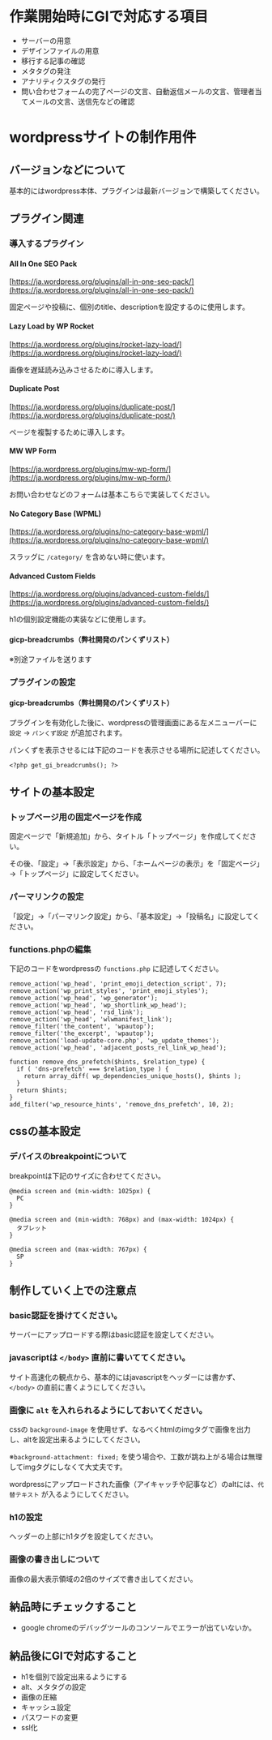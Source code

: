 # 作業開始時にGIで対応する項目

- サーバーの用意
- デザインファイルの用意
- 移行する記事の確認
- メタタグの発注
- アナリティクスタグの発行
- 問い合わせフォームの完了ページの文言、自動返信メールの文言、管理者当てメールの文言、送信先などの確認

# wordpressサイトの制作用件

## バージョンなどについて

基本的にはwordpress本体、プラグインは最新バージョンで構築してください。

## プラグイン関連

### 導入するプラグイン

#### All In One SEO Pack

[https://ja.wordpress.org/plugins/all-in-one-seo-pack/](https://ja.wordpress.org/plugins/all-in-one-seo-pack/)

固定ページや投稿に、個別のtitle、descriptionを設定するのに使用します。

#### Lazy Load by WP Rocket

[https://ja.wordpress.org/plugins/rocket-lazy-load/](https://ja.wordpress.org/plugins/rocket-lazy-load/)

画像を遅延読み込みさせるために導入します。

#### Duplicate Post

[https://ja.wordpress.org/plugins/duplicate-post/](https://ja.wordpress.org/plugins/duplicate-post/)

ページを複製するために導入します。

#### MW WP Form

[https://ja.wordpress.org/plugins/mw-wp-form/](https://ja.wordpress.org/plugins/mw-wp-form/)

お問い合わせなどのフォームは基本こちらで実装してください。

#### No Category Base (WPML)

[https://ja.wordpress.org/plugins/no-category-base-wpml/](https://ja.wordpress.org/plugins/no-category-base-wpml/)

スラッグに `/category/` を含めない時に使います。

#### Advanced Custom Fields

[https://ja.wordpress.org/plugins/advanced-custom-fields/](https://ja.wordpress.org/plugins/advanced-custom-fields/)

h1の個別設定機能の実装などに使用します。

#### gicp-breadcrumbs（弊社開発のパンくずリスト）

※別途ファイルを送ります

### プラグインの設定

#### gicp-breadcrumbs（弊社開発のパンくずリスト）

プラグインを有効化した後に、wordpressの管理画面にある左メニューバーに `設定` → `パンくず設定` が追加されます。

パンくずを表示させるには下記のコードを表示させる場所に記述してください。

`<?php get_gi_breadcrumbs(); ?>`

## サイトの基本設定

### トップページ用の固定ページを作成

固定ページで「新規追加」から、タイトル「トップページ」を作成してください。

その後、「設定」→「表示設定」から、「ホームページの表示」を「固定ページ」→「トップページ」に設定してください。

### パーマリンクの設定

「設定」→「パーマリンク設定」から、「基本設定」→「投稿名」に設定してください。

### functions.phpの編集

下記のコードをwordpressの `functions.php` に記述してください。

```
remove_action('wp_head', 'print_emoji_detection_script', 7);
remove_action('wp_print_styles', 'print_emoji_styles');
remove_action('wp_head', 'wp_generator');
remove_action('wp_head', 'wp_shortlink_wp_head');
remove_action('wp_head', 'rsd_link');
remove_action('wp_head', 'wlwmanifest_link');
remove_filter('the_content', 'wpautop');
remove_filter('the_excerpt', 'wpautop');
remove_action('load-update-core.php', 'wp_update_themes');
remove_action('wp_head', 'adjacent_posts_rel_link_wp_head');

function remove_dns_prefetch($hints, $relation_type) {
  if ( 'dns-prefetch' === $relation_type ) {
    return array_diff( wp_dependencies_unique_hosts(), $hints );
  }
  return $hints;
}
add_filter('wp_resource_hints', 'remove_dns_prefetch', 10, 2);

```

## cssの基本設定

### デバイスのbreakpointについて

breakpointは下記のサイズに合わせてください。

```
@media screen and (min-width: 1025px) {
  PC
}

@media screen and (min-width: 768px) and (max-width: 1024px) {
  タブレット
}

@media screen and (max-width: 767px) {
  SP
}
```

## 制作していく上での注意点

### basic認証を掛けてください。

サーバーにアップロードする際はbasic認証を設定してください。

### javascriptは `</body>` 直前に書いててください。

サイト高速化の観点から、基本的にはjavascriptをヘッダーには書かず、 `</body>` の直前に書くようにしてください。

### 画像に `alt` を入れられるようにしておいてください。

cssの `background-image` を使用せず、なるべくhtmlのimgタグで画像を出力し、altを設定出来るようにしてください。

※`background-attachment: fixed;` を使う場合や、工数が跳ね上がる場合は無理してimgタグにしなくて大丈夫です。

wordpressにアップロードされた画像（アイキャッチや記事など）のaltには、`代替テキスト` が入るようにしてください。

### h1の設定

ヘッダーの上部にh1タグを設定してください。

### 画像の書き出しについて

画像の最大表示領域の2倍のサイズで書き出してください。

## 納品時にチェックすること

- google chromeのデバッグツールのコンソールでエラーが出ていないか。

## 納品後にGIで対応すること

- h1を個別で設定出来るようにする
- alt、メタタグの設定
- 画像の圧縮
- キャッシュ設定
- パスワードの変更
- ssl化

